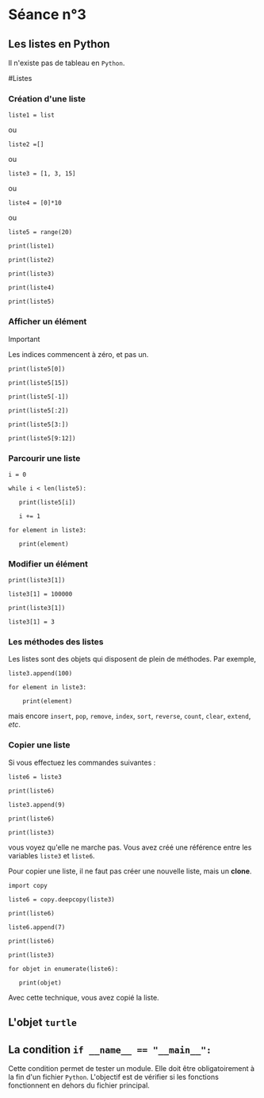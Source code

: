 # Séance n°3

## Les listes en Python

Il n'existe pas de tableau en `Python`.

#Listes
### Création d'une liste

`liste1 = list`

ou

`liste2 =[]`

ou

`liste3 = [1, 3, 15]`

ou

`liste4 = [0]*10`

ou

`liste5 = range(20)`

`print(liste1)`

`print(liste2)`

`print(liste3)`

`print(liste4)`

`print(liste5)`

### Afficher un élément 

> [!IMPORTANT]
> Les indices commencent à zéro, et pas un.

`print(liste5[0])`

`print(liste5[15])`

`print(liste5[-1])`

`print(liste5[:2])`

`print(liste5[3:])`

`print(liste5[9:12])`

### Parcourir une liste

`i = 0`

`while i < len(liste5):`

`	print(liste5[i])`

`	i += 1`

`for element in liste3:`

`	print(element)`

### Modifier un élément

`print(liste3[1])`

`liste3[1] = 100000`

`print(liste3[1])`

`liste3[1] = 3`

### Les méthodes des listes

Les listes sont des objets qui disposent de plein de méthodes. Par exemple,

`liste3.append(100)`

`for element in liste3:`

`    print(element)`

mais encore `insert`, `pop`, `remove`, `index`, `sort`, `reverse`, `count`, `clear`, `extend`, *etc*.
	
### Copier une liste

Si vous effectuez les commandes suivantes :

`liste6 = liste3`

`print(liste6)`

`liste3.append(9)`

`print(liste6)`

`print(liste3)`

vous voyez qu'elle ne marche pas. Vous avez créé une référence entre les variables `liste3` et `liste6`.

Pour copier une liste, il ne faut pas créer une nouvelle liste, mais un **clone**.

`import copy`

`liste6 = copy.deepcopy(liste3)`

`print(liste6)`

`liste6.append(7)`

`print(liste6)`

`print(liste3)`

`for objet in enumerate(liste6):`

`	print(objet)`

Avec cette technique, vous avez copié la liste.

## L'objet `turtle`
























## La condition `if __name__ == "__main__":`

Cette condition permet de tester un module. Elle doit être obligatoirement à la fin d'un fichier `Python`. L'objectif est de vérifier si les fonctions fonctionnent en dehors du fichier principal.
